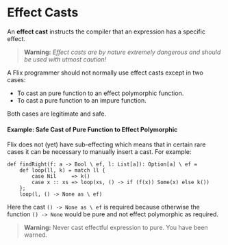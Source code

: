 # Effect Casts

An **effect cast** instructs the compiler that an expression has a specific effect.

> **Warning️️:** _Effect casts are by nature extremely dangerous and should be used with utmost caution!_

A Flix programmer should not normally use effect casts except in two cases:

-   To cast an pure function to an effect polymorphic function.
-   To cast a pure function to an impure function.

Both cases are legitimate and safe.

#### Example: Safe Cast of Pure Function to Effect Polymorphic

Flix does not (yet) have sub-effecting which means that in certain rare cases it
can be necessary to manually insert a cast. For example:

```flix
def findRight(f: a -> Bool \ ef, l: List[a]): Option[a] \ ef =
    def loop(ll, k) = match ll {
        case Nil     => k()
        case x :: xs => loop(xs, () -> if (f(x)) Some(x) else k())
    };
    loop(l, () -> None as \ ef)
```

Here the cast `() -> None as \ ef` is required because otherwise
the function `() -> None` would be pure and not effect polymorphic as required.

> **Warning:** Never cast effectful expression to pure. You have been warned.
